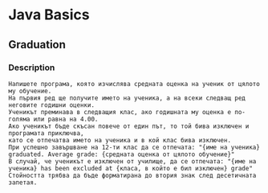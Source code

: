 # Java Basics

## Graduation

### Description

    Напишете програма, която изчислява средната оценка на ученик от цялото му обучение. 
    На първия ред ще получите името на ученика, а на всеки следващ ред неговите годишни оценки.
    Ученикът преминава в следващия клас, ако годишната му оценка е по-голяма или равна на 4.00. 
    Ако ученикът бъде скъсан повече от един път, то той бива изключен и програмата приключва,
    като се отпечатва името на ученика и в кой клас бива изключен.
    При успешно завършване на 12-ти клас да се отпечата: "{име на ученика} graduated. Average grade: {средната оценка от цялото обучение}" 
    В случай, че ученикът е изключен от училище, да се отпечата: "{име на ученика} has been excluded at {класа, в който е бил изключен} grade" 
    Стойността трябва да бъде форматирана до втория знак след десетичната запетая.
